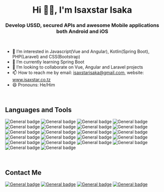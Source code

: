 <h1 align="center">Hi 👋🏼, I'm Isaxstar Isaka</h1>
<h3 align="center">Develop USSD, secured APIs and awesome Mobile applications both Android and iOS</h3>

<br>

- 👀 I’m interested in Javascript(Vue and Angular), Kotlin(Spring Boot), PHP(Laravel) and CSS(Bootstrap)
- 🌱 I’m currently learning Spring Boot
- 💞️ I’m looking to collaborate on Vue, Angular and Laravel projects
- 📫 How to reach me by email: isaxstarisaka@gmail.com, website: www.isaxstar.co.tz
- 😄 Pronouns: He/Him

<br>

## Languages and Tools
![General badge](https://img.shields.io/badge/Kotlin-0095D5?&style=for-the-badge&logo=kotlin&logoColor=white)
![General badge](https://img.shields.io/badge/Spring_Boot-F2F4F9?style=for-the-badge&logo=spring-boot)
![General badge](https://img.shields.io/badge/Ionic-3880FF?style=for-the-badge&logo=ionic&logoColor=white)
![General badge](https://img.shields.io/badge/Capacitor-119EFF?style=for-the-badge&logo=Capacitor&logoColor=white)
![General badge](https://img.shields.io/badge/mac%20os-000000?style=for-the-badge&logo=apple&logoColor=white)
![General badge](https://img.shields.io/badge/Ubuntu-E95420?style=for-the-badge&logo=ubuntu&logoColor=white)
![General badge](https://img.shields.io/badge/json-5E5C5C?style=for-the-badge&logo=json&logoColor=white)
![General badge](https://img.shields.io/badge/PHP-777BB4?style=for-the-badge&logo=php&logoColor=white)
![General badge](https://img.shields.io/badge/TypeScript-007ACC?style=for-the-badge&logo=typescript&logoColor=white)
![General badge](https://img.shields.io/badge/JavaScript-323330?style=for-the-badge&logo=javascript&logoColor=F7DF1E)
![General badge](https://img.shields.io/badge/Visual_Studio_Code-0078D4?style=for-the-badge&logo=visual%20studio%20code&logoColor=white)
![General badge](https://img.shields.io/badge/Android_Studio-3DDC84?style=for-the-badge&logo=android-studio&logoColor=white)
![General badge](https://img.shields.io/badge/Xcode-007ACC?style=flat-square&logo=Xcode&logoColor=white)
![General badge](https://img.shields.io/badge/Laravel-FF2D20?style=for-the-badge&logo=laravel&logoColor=white)
![General badge](https://img.shields.io/badge/jQuery-0769AD?style=for-the-badge&logo=jquery&logoColor=white)
![General badge](https://img.shields.io/badge/Redux-593D88?style=for-the-badge&logo=redux&logoColor=white)
![General badge](https://img.shields.io/badge/Bootstrap-563D7C?style=for-the-badge&logo=bootstrap&logoColor=white)
![General badge](https://img.shields.io/badge/Angular-DD0031?style=for-the-badge&logo=angular&logoColor=white)
![General badge](https://img.shields.io/badge/Vue.js-35495E?style=for-the-badge&logo=vuedotjs&logoColor=4FC08D)
![General badge](https://img.shields.io/badge/npm-CB3837?style=for-the-badge&logo=npm&logoColor=white)
![General badge](https://img.shields.io/badge/SQLite-07405E?style=for-the-badge&logo=sqlite&logoColor=white)
![General badge](https://img.shields.io/badge/MySQL-005C84?style=for-the-badge&logo=mysql&logoColor=white)

<br>

## Contact Me
[![General badge](https://img.shields.io/badge/Gmail-D14836?style=for-the-badge&logo=gmail&logoColor=white)](MailTo:isaxstarisaka@gmail.com)
[![General badge](https://img.shields.io/badge/Facebook-1877F2?style=for-the-badge&logo=facebook&logoColor=white)](https://www.facebook.com/isaxstar)
[![General badge](https://img.shields.io/badge/Instagram-E4405F?style=for-the-badge&logo=instagram&logoColor=white)](https://www.instagram.com/isaxstar_tz)
[![General badge](https://img.shields.io/badge/website-000000?style=for-the-badge&logo=About.me&logoColor=white)](https://www.isaxstar.co.tz)
